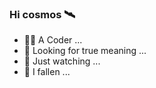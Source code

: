 ### Hi cosmos 🛰️

- :technologist: A Coder ...
- :thinking: Looking for true meaning ...
- :telescope: Just watching ...
- :milky_way: I fallen ...
